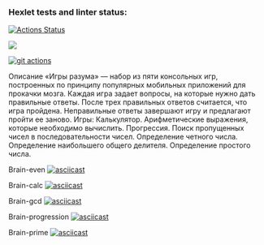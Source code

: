 ### Hexlet tests and linter status:
[![Actions Status](https://github.com/pavelpminaev/python-project-lvl1/workflows/hexlet-check/badge.svg)](https://github.com/pavelpminaev/python-project-lvl1/actions)

<a href="https://codeclimate.com/github/pavelpminaev/python-project-lvl1/maintainability"><img src="https://api.codeclimate.com/v1/badges/77afecb9ec83c0774e68/maintainability" /></a>

[![git actions](https://github.com/pavelpminaev/python-project-lvl1/actions/workflows/github-actions.yml/badge.svg)](https://github.com/pavelpminaev/python-project-lvl1/actions/workflows/github-actions.yml)

Описание
«Игры разума» — набор из пяти консольных игр, построенных по принципу популярных мобильных приложений для прокачки мозга. Каждая игра задает вопросы, на которые нужно дать правильные ответы. После трех правильных ответов считается, что игра пройдена. Неправильные ответы завершают игру и предлагают пройти ее заново. 
Игры:
Калькулятор. Арифметические выражения, которые необходимо вычислить.
Прогрессия. Поиск пропущенных чисел в последовательности чисел.
Определение четного числа.
Определение наибольшего общего делителя.
Определение простого числа.

Brain-even
[![asciicast](https://asciinema.org/a/NoKlfF19y62pZnuaPZqtlmJpp.svg)](https://asciinema.org/a/NoKlfF19y62pZnuaPZqtlmJpp)

Brain-calc
[![asciicast](https://asciinema.org/a/bnBAQfBlUTuP5LsBqe3J3sQx2.svg)](https://asciinema.org/a/bnBAQfBlUTuP5LsBqe3J3sQx2)

Brain-gcd
[![asciicast](https://asciinema.org/a/0f2ee0bj89gdOuIlWX4tmK5N1.svg)](https://asciinema.org/a/0f2ee0bj89gdOuIlWX4tmK5N1)

Brain-progression
[![asciicast](https://asciinema.org/a/WayISgGg3shU67imq02EhHyRU.svg)](https://asciinema.org/a/WayISgGg3shU67imq02EhHyRU)

Brain-prime
[![asciicast](https://asciinema.org/a/2zu1ylUNWduUH6kizagxiiUpM.svg)](https://asciinema.org/a/2zu1ylUNWduUH6kizagxiiUpM)
